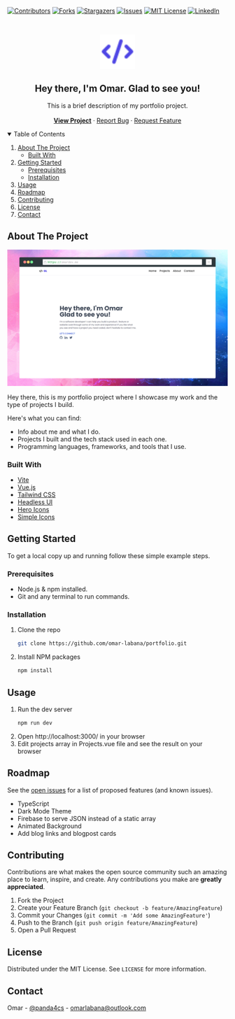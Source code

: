 [![Contributors][contributors-shield]][contributors-url]
[![Forks][forks-shield]][forks-url]
[![Stargazers][stars-shield]][stars-url]
[![Issues][issues-shield]][issues-url]
[![MIT License][license-shield]][license-url]
[![LinkedIn][linkedin-shield]][linkedin-url]

<!-- PROJECT LOGO -->
<br />
<p align="center">
  <a href="https://github.com/othneildrew/Best-README-Template">
    <img src="public/favicon.svg" alt="Logo" width="80" height="80">
  </a>

  <h2 align="center">Hey there, I'm Omar. Glad to see you!</h2>

  <p align="center">
    This is a brief description of my portfolio project.
    <br />
    <br />
    <a href="https://omardev.me/"> <strong>View Project</strong></a>
    ·
    <a href="https://github.com/omar-labana/portfolio/issues">Report Bug</a>
    ·
    <a href="https://github.com/omar-labana/portfolio/issues">Request Feature</a>
  </p>
</p>

<!-- TABLE OF CONTENTS -->
<details open="open">
  <summary>Table of Contents</summary>
  <ol>
    <li>
      <a href="#about-the-project">About The Project</a>
      <ul>
        <li><a href="#built-with">Built With</a></li>
      </ul>
    </li>
    <li>
      <a href="#getting-started">Getting Started</a>
      <ul>
        <li><a href="#prerequisites">Prerequisites</a></li>
        <li><a href="#installation">Installation</a></li>
      </ul>
    </li>
    <li><a href="#usage">Usage</a></li>
    <li><a href="#roadmap">Roadmap</a></li>
    <li><a href="#contributing">Contributing</a></li>
    <li><a href="#license">License</a></li>
    <li><a href="#contact">Contact</a></li>
  </ol>
</details>

<!-- ABOUT THE PROJECT -->

## About The Project

[![Product Name Screen Shot][project-screenshot]](https://omardev.me/)

Hey there, this is my portfolio project where I showcase my work and the type of projects I build.

Here's what you can find:

- Info about me and what I do.
- Projects I built and the tech stack used in each one.
- Programming languages, frameworks, and tools that I use.

### Built With

- [Vite](https://vitejs.dev/)
- [Vue.js](https://vuejs.org/)
- [Tailwind CSS](https://tailwindcss.com/)
- [Headless UI](https://headlessui.dev/)
- [Hero Icons](https://heroicons.com/)
- [Simple Icons](https://simpleicons.org/)

<!-- GETTING STARTED -->

## Getting Started

To get a local copy up and running follow these simple example steps.

### Prerequisites

- Node.js & npm installed.
- Git and any terminal to run commands.

### Installation

1. Clone the repo
   ```sh
   git clone https://github.com/omar-labana/portfolio.git
   ```
2. Install NPM packages
   ```sh
   npm install
   ```

<!-- USAGE EXAMPLES -->

## Usage

1. Run the dev server
   ```sh
   npm run dev
   ```
2. Open http://localhost:3000/ in your browser
3. Edit projects array in Projects.vue file and see the result on your browser
<!-- ROADMAP -->

## Roadmap

See the [open issues](https://github.com/omar-labana/portfolio/issues) for a list of proposed features (and known issues).

- TypeScript
- Dark Mode Theme
- Firebase to serve JSON instead of a static array
- Animated Background
- Add blog links and blogpost cards

<!-- CONTRIBUTING -->

## Contributing

Contributions are what makes the open source community such an amazing place to learn, inspire, and create. Any contributions you make are **greatly appreciated**.

1. Fork the Project
2. Create your Feature Branch (`git checkout -b feature/AmazingFeature`)
3. Commit your Changes (`git commit -m 'Add some AmazingFeature'`)
4. Push to the Branch (`git push origin feature/AmazingFeature`)
5. Open a Pull Request

<!-- LICENSE -->

## License

Distributed under the MIT License. See `LICENSE` for more information.

<!-- CONTACT -->

## Contact

Omar - [@panda4cs](https://twitter.com/panda4cs) - omarlabana@outlook.com

[contributors-shield]: https://img.shields.io/github/contributors/omar-labana/portfolio.svg?style=for-the-badge
[contributors-url]: https://github.com/omar-labana/portfolio/graphs/contributors
[forks-shield]: https://img.shields.io/github/forks/omar-labana/portfolio.svg?style=for-the-badge
[forks-url]: https://github.com/omar-labana/portfolio/network/members
[stars-shield]: https://img.shields.io/github/stars/omar-labana/portfolio.svg?style=for-the-badge
[stars-url]: https://github.com/omar-labana/portfolio/stargazers
[issues-shield]: https://img.shields.io/github/issues/omar-labana/portfolio.svg?style=for-the-badge
[issues-url]: https://github.com/omar-labana/portfolio/issues
[license-shield]: https://img.shields.io/github/license/othneildrew/Best-README-Template.svg?style=for-the-badge
[license-url]: https://github.com/omar-labana/portfolio/blob/master/LICENSE.txt
[linkedin-shield]: https://img.shields.io/badge/-LinkedIn-black.svg?style=for-the-badge&logo=linkedin&colorB=555
[linkedin-url]: https://www.linkedin.com/in/omar-labana/
[project-screenshot]: screenshot.png
